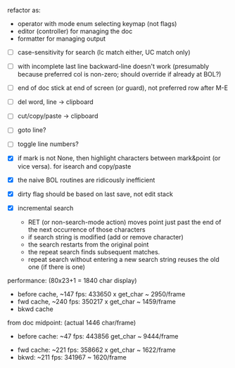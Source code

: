 refactor as:
- operator with mode enum selecting keymap (not flags)
- editor (controller) for managing the doc
- formatter for managing output


- [ ] case-sensitivity for search (lc match either, UC match only)

- [ ] with incomplete last line backward-line doesn't work (presumably because preferred col is non-zero; should override if already at BOL?)

- [ ] end of doc stick at end of screen (or guard), not preferred row after M-E

- [ ] del word, line -> clipboard

- [ ] cut/copy/paste -> clipboard

- [ ] goto line?

- [ ] toggle line numbers?

- [x] if mark is not None, then highlight characters between mark&point (or vice versa).  for isearch and copy/paste 

- [x] the naive BOL routines are ridicously inefficient

- [x] dirty flag should be based on last save, not edit stack

- [x] incremental search
    - RET (or non-search-mode action) moves point just past the end of the next occurrence of those characters
    - if search string is modified (add or remove character)
    - the search restarts from the original point
    - the repeat search finds subsequent matches.  
    - repeat search without entering a new search string reuses the old one (if there is one)



performance: (80x23+1 = 1840 char display)
- before cache, ~147 fps: 433650 x get_char ~ 2950/frame
- fwd cache, ~240 fps: 350217 x get_char ~ 1459/frame
- bkwd cache


from doc midpoint:  (actual 1446 char/frame)
- before cache: ~47 fps: 443856 get_char ~ 9444/frame
+ fwd cache: ~221 fps: 358662 x get_char ~ 1622/frame
+ bkwd: ~211 fps: 341967 ~ 1620/frame